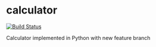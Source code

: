 calculator
==========

[![Build Status](https://dev.azure.com/rutujapathak92/Calculator/_apis/build/status/RutujaPathak.CalculatorPython?branchName=main)](https://dev.azure.com/rutujapathak92/Calculator/_build/latest?definitionId=2&branchName=main)

Calculator implemented in Python with new feature branch
